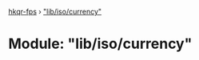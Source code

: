[hkqr-fps](../README.md) › ["lib/iso/currency"](_lib_iso_currency_.md)

# Module: "lib/iso/currency"


